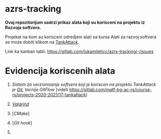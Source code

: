 # azrs-tracking

**Ovaj repozitorijum sadrzi prikaz alata koji su korisceni na projektu iz Razvoja softvera.**

Projekat na kom su korisceni odredjeni alati sa kursa Alati za razvoj softvera se moze dobiti klikom na [TankAttack](https://gitlab.com/matf-bg-ac-rs/course-rs/projects-2020-2021/17-tankattack).

Link ka kanban tabli: https://gitlab.com/lukamileticc/azrs-tracking/-/issues

# Evidencija koriscenih alata

1. _Sistem za verzionisanje softvera koji je koriscen na projektu TankAttack je [Git](https://gitlab.com/lukamileticc/azrs-tracking/-/issues/2), tacnije GitFlow_ (videti https://gitlab.com/matf-bg-ac-rs/course-rs/projects-2020-2021/17-tankattack)

2. [_Valgrind_](https://gitlab.com/lukamileticc/azrs-tracking/-/issues/1)

3. [_CMake_]

4. [_Git hook_]

5.


